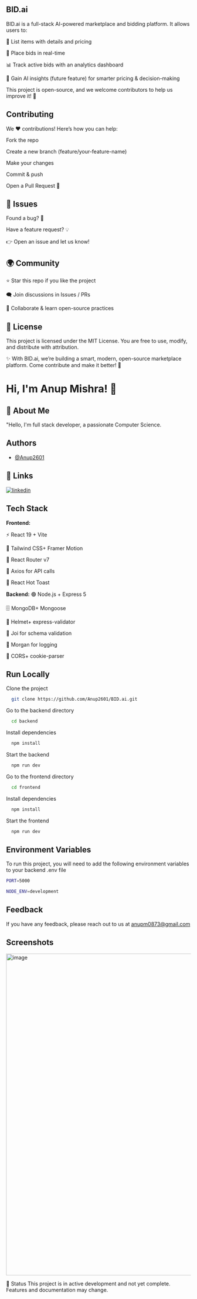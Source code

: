 
## BID.ai

BID.ai is a full-stack AI-powered marketplace and bidding platform.
It allows users to:

🛒 List items with details and pricing

💸 Place bids in real-time

📊 Track active bids with an analytics dashboard

🤖 Gain AI insights (future feature) for smarter pricing & decision-making

This project is open-source, and we welcome contributors to help us improve it! 💙

## Contributing

We ❤️ contributions! Here’s how you can help:

Fork the repo

Create a new branch (feature/your-feature-name)

Make your changes

Commit & push

Open a Pull Request 🎉

## 📌 Issues

Found a bug? 🐛

Have a feature request? 💡

👉 Open an issue
 and let us know!
 
 ## 🌍 Community

⭐ Star this repo if you like the project

🗨️ Join discussions in Issues / PRs

👥 Collaborate & learn open-source practices

## 📜 License

This project is licensed under the MIT License.
You are free to use, modify, and distribute with attribution.

✨ With BID.ai, we’re building a smart, modern, open-source marketplace platform.
Come contribute and make it better! 🚀

# Hi, I'm Anup Mishra! 👋


## 🚀 About Me
"Hello, I'm full stack developer, a passionate Computer Science.
## Authors

- [@Anup2601](https://github.com/Anup2601)


## 🔗 Links

[![linkedin](https://img.shields.io/badge/linkedin-0A66C2?style=for-the-badge&logo=linkedin&logoColor=white)](https://www.linkedin.com/in/anup-mishra-263154254/)



## Tech Stack

**Frontend:**

 ⚡ React 19 + Vite

🎨 Tailwind CSS+ Framer Motion

🔗 React Router v7

📡 Axios
 for API calls

🍞 React Hot Toast

**Backend:** 
🟢 Node.js + Express 5

🗄️ MongoDB+ Mongoose

🔐 Helmet+ express-validator

🧾 Joi
 for schema validation

📝 Morgan
 for logging

🔄 CORS+ cookie-parser



## Run Locally

Clone the project

```bash
  git clone https://github.com/Anup2601/BID.ai.git
```

Go to the backend directory

```bash
  cd backend
```

Install dependencies

```bash
  npm install
```

Start the backend

```bash
  npm run dev
```

Go to the frontend directory

```bash
  cd frontend
```

Install dependencies

```bash
  npm install
```

Start the frontend

```bash
  npm run dev
```


## Environment Variables

To run this project, you will need to add the following environment variables to your backend .env file

```bash
PORT=5000
```


```bash
NODE_ENV=development
```
## Feedback

If you have any feedback, please reach out to us at anupm0873@gmail.com


## Screenshots

<img width="1897" height="875" alt="image" src="https://github.com/user-attachments/assets/353c33ea-6ae6-42a2-bff6-5d8946b23f7d" />

🚧 Status
This project is in active development and not yet complete. Features and documentation may change.
